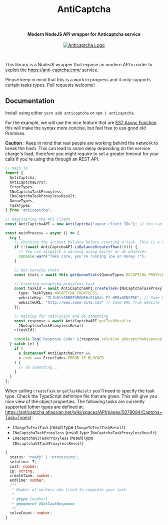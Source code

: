 <h1 align="center">
  AntiCaptcha
  <br>
  <br>
</h1>

<h4 align="center">Modern NodeJS API wrapper for Anticaptcha service</h4>

<p align="center">
  <a href="https://www.typescriptlang.org"><img src="https://anti-captcha.com/images/mainpage/herofront_nocape.png" alt="Anticaptcha Logo"></a>
</p>
<br>

This library is a NodeJS wrapper that expose an modern API in order to exploit the https://anti-captcha.com/ service.

Please keep in mind that this is a work in progress and it only supports certain tasks types. Pull requests welcome!

## Documentation

Install using either `yarn add anticaptcha` or `npm i anticaptcha`.

For the example, we will use the nice feature that are [ES7 Async Function](https://developers.google.com/web/fundamentals/primers/async-functions) this will make the syntax more concise, but feel free to use good old Promises.

**Caution** : Keep in mind that real people are working behind the network to break the hash. This can lead to some delay depending on the service charge's load, therefore you might require to set a greater timeout for your calls if you're using this through an REST API.

```typescript
// main.js
import {
  AntiCaptcha,
  AntiCaptchaError,
  ErrorTypes,
  INoCaptchaTaskProxyless,
  INoCaptchaTaskProxylessResult,
  QueueTypes,
  TaskTypes
} from "anticaptcha";

// Registering the API Client.
const AntiCaptchaAPI = new AntiCaptcha("<your_client_ID>"); // You can pass true as second argument to enable debug logs.

const mainProcess = async () => {
  try {
    // Checking the account balance before creating a task. This is a conveniance method.
    if (!(await AntiCaptchaAPI.isBalanceGreaterThan(10))) {
      // You can dispatch a warning using mailer or do whatever.
      console.warn("Take care, you're running low on money !");
    }

    // Get service stats
    const stats = await this.getQueueStats(QueueTypes.RECAPTCHA_PROXYLESS);

    // Creating nocaptcha proxyless task
    const taskId = await AntiCaptchaAPI.createTask<INoCaptchaTaskProxyless>({
      type: TaskTypes.NOCAPTCHA_PROXYLESS,
      websiteKey: "7Lfh5tkSBBBFGBGN56s8fAVds_Fl-HP0xQGNGFDK", // Some key from website
      websiteURL: "http://www.some-site.com" // Some URL from website
    });

    // Waiting for resolution and do something
    const response = await AntiCaptchaAPI.getTaskResult<
      INoCaptchaTaskProxylessResult
    >(taskId);

    console.log(`Response Code: ${response.solution.gRecaptchaResponse}`);
  } catch (e) {
    if (
      e instanceof AntiCaptchaError &&
      e.code === ErrorCodes.ERROR_IP_BLOCKED
    ) {
      // do something...
    }
  }
};
```

When calling `createTask` or `getTaskResult` you'll need to specify the task type. Check the TypeScript definition file that are given. This will give you nice view of the object properties. The following tasks are currently supported (other types are defined at: https://anticaptcha.atlassian.net/wiki/spaces/API/pages/5079084/Captcha+Task+Types):

- `IImageToTextTask` (result type `IImageToTextTaskResult`)
- `INoCaptchaTaskProxyless` (result type `INoCaptchaTaskProxylessResult`)
- `IRecaptchaV3TaskProxyless` (result type `IRecaptchaV3TaskProxylessResult`)

```typescript
{
  status: "ready" | "processing";
  solution: T;
  cost: number;
  ip: string;
  createTime: number;
  endTime: number;
  /**
   * Number of workers who tried to complete your task
   *
   * @type {number}
   * @memberof IGetTaskResponse
   */
  solveCount: number;
}
```
